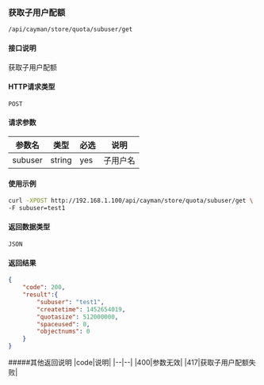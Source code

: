 ### 获取子用户配额
`/api/cayman/store/quota/subuser/get`

#### 接口说明
获取子用户配额 

#### HTTP请求类型
`POST`

#### 请求参数
|参数名|类型|必选|说明|
|--|--|--|--|
|subuser|string|yes|子用户名|

#### 使用示例
```sh
curl -XPOST http://192.168.1.100/api/cayman/store/quota/subuser/get \
-F subuser=test1
```

#### 返回数据类型
`JSON`

#### 返回结果
```json
{
	"code":	200,
	"result":{
        "subuser": "test1", 
        "createtime": 1452654019, 
        "quotasize": 512000000, 
        "spaceused": 0, 
        "objectnums": 0
    }
}
```
#####其他返回说明
|code|说明|
|--|--|
|400|参数无效|
|417|获取子用户配额失败|